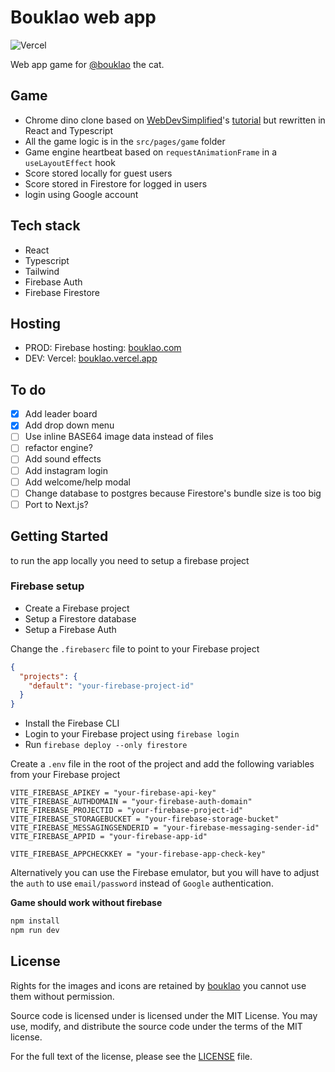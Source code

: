 # Bouklao web app

![Vercel](https://vercelbadge.vercel.app/api/seifmegahed/bouklao)

Web app game for [@bouklao](https://www.instagram.com/bouklao) the cat.

## Game
* Chrome dino clone based on [WebDevSimplified](https://github.com/WebDevSimplified/chrome-dino-game-clone)'s [tutorial](https://www.youtube.com/watch?v=47eXVRJKdkU) but rewritten in React and Typescript
* All the game logic is in the `src/pages/game` folder
* Game engine heartbeat based on `requestAnimationFrame` in a `useLayoutEffect` hook
* Score stored locally for guest users
* Score stored in Firestore for logged in users
* login using Google account

## Tech stack
* React
* Typescript
* Tailwind
* Firebase Auth
* Firebase Firestore

## Hosting
* PROD: Firebase hosting: [bouklao.com](https://www.bouklao.com)
* DEV: Vercel: [bouklao.vercel.app](https://bouklao.vercel.app)

## To do
- [x] Add leader board
- [x] Add drop down menu
- [ ] Use inline BASE64 image data instead of files
- [ ] refactor engine?
- [ ] Add sound effects
- [ ] Add instagram login
- [ ] Add welcome/help modal
- [ ] Change database to postgres because Firestore's bundle size is too big
- [ ] Port to Next.js?

## Getting Started

to run the app locally you need to setup a firebase project

### Firebase setup
* Create a Firebase project
* Setup a Firestore database
* Setup a Firebase Auth

Change the `.firebaserc` file to point to your Firebase project

```json
{
  "projects": {
    "default": "your-firebase-project-id"
  }
}
```

* Install the Firebase CLI
* Login to your Firebase project using `firebase login`
* Run `firebase deploy --only firestore`

Create a `.env` file in the root of the project and add the following variables from your Firebase project

```env
VITE_FIREBASE_APIKEY = "your-firebase-api-key"
VITE_FIREBASE_AUTHDOMAIN = "your-firebase-auth-domain"
VITE_FIREBASE_PROJECTID = "your-firebase-project-id"
VITE_FIREBASE_STORAGEBUCKET = "your-firebase-storage-bucket"
VITE_FIREBASE_MESSAGINGSENDERID = "your-firebase-messaging-sender-id"
VITE_FIREBASE_APPID = "your-firebase-app-id"

VITE_FIREBASE_APPCHECKKEY = "your-firebase-app-check-key"
```

Alternatively you can use the Firebase emulator, but you will have to adjust the `auth` to use `email/password` instead of `Google` authentication.

**Game should work without firebase**

```bash
npm install
npm run dev
```

## License
Rights for the images and icons are retained by [bouklao](https://www.instagram.com/bouklao) you cannot use them without permission.

Source code is licensed under is licensed under the MIT License. You may use, modify, and distribute the source code under the terms of the MIT license.

For the full text of the license, please see the [LICENSE](https://github.com/seifmegahed/bouklao/blob/main/LICENSE) file.

